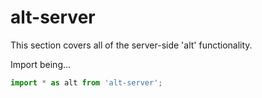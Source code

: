 # alt-server

This section covers all of the server-side 'alt' functionality.

Import being...

```js
import * as alt from 'alt-server';
```